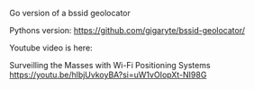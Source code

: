 Go version of a bssid geolocator

Pythons version:
https://github.com/gigaryte/bssid-geolocator/

Youtube video is here:

Surveilling the Masses with Wi-Fi Positioning Systems
https://youtu.be/hlbjUvkoyBA?si=uW1vOIopXt-NI98G
